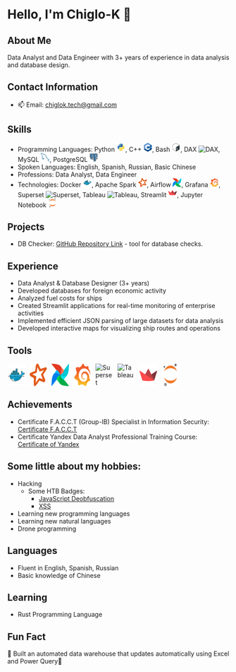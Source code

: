 # Hello, I'm Chiglo-K 👋

## About Me
Data Analyst and Data Engineer with 3+ years of experience in data analysis and database design.

## Contact Information
- 📫 Email: chiglok.tech@gmail.com

## Skills
- Programming Languages: Python <img src="https://raw.githubusercontent.com/devicons/devicon/master/icons/python/python-original.svg" alt="Python" width="20px">, C++ <img src="https://raw.githubusercontent.com/devicons/devicon/master/icons/cplusplus/cplusplus-original.svg" alt="C++" width="20px">, Bash <img src="https://raw.githubusercontent.com/devicons/devicon/master/icons/bash/bash-original.svg" alt="Bash" width="20px">, DAX <img src="https://logowik.com/content/uploads/images/dax7506.logowik.com.webp" alt="DAX" width="20px">, MySQL <img src="https://raw.githubusercontent.com/devicons/devicon/master/icons/mysql/mysql-original.svg" alt="MySQL" width="20px">, PostgreSQL <img src="https://raw.githubusercontent.com/devicons/devicon/master/icons/postgresql/postgresql-original.svg" alt="PostgreSQL" width="20px">
- Spoken Languages: English, Spanish, Russian, Basic Chinese
- Professions: Data Analyst, Data Engineer
- Technologies: Docker <img src="https://raw.githubusercontent.com/devicons/devicon/master/icons/docker/docker-original.svg" alt="Docker" width="20px">, Apache Spark <img src="https://raw.githubusercontent.com/devicons/devicon/master/icons/apachespark/apachespark-original.svg" alt="ApacheSpark" width="20px">, Airflow <img src="https://raw.githubusercontent.com/devicons/devicon/master/icons/apacheairflow/apacheairflow-original.svg" alt="Airflow" width="20px">, Grafana <img src="https://raw.githubusercontent.com/devicons/devicon/master/icons/grafana/grafana-original.svg" alt="Grafana" width="20px">, Superset <img src="https://encrypted-tbn0.gstatic.com/images?q=tbn:ANd9GcR3p-kGkr1Z77BI7eSTOMPwPA7WJuvxINEYUg&s" alt="Superset" width="20px">, Tableau <img src="https://encrypted-tbn0.gstatic.com/images?q=tbn:ANd9GcQr9CDjV9OYKhZgwM7vMHOWxilbZgaP_QAocw&s" alt="Tableau" width="20px">, Streamlit <img src="https://raw.githubusercontent.com/devicons/devicon/master/icons/streamlit/streamlit-original.svg" alt="Streamlit" width="20px">, Jupyter Notebook <img src="https://raw.githubusercontent.com/devicons/devicon/master/icons/jupyter/jupyter-original.svg" alt="Jupyter" width="20px">

## Projects
- DB Checker: [GitHub Repository Link](https://github.com/chiglo-k/DB_Checker) - tool for database checks.

## Experience
  - Data Analyst & Database Designer (3+ years)
  - Developed databases for foreign economic activity
  - Analyzed fuel costs for ships
  - Created Streamlit applications for real-time monitoring of enterprise activities
  - Implemented efficient JSON parsing of large datasets for data analysis
  - Developed interactive maps for visualizing ship routes and operations

## Tools
<div style="display: flex; flex-wrap: wrap; gap: 10px;">
  <img src="https://raw.githubusercontent.com/devicons/devicon/master/icons/docker/docker-original.svg" alt="Docker" width="40px">
  <img src="https://raw.githubusercontent.com/devicons/devicon/master/icons/apachespark/apachespark-original.svg" alt="ApacheSpark" width="40px">
  <img src="https://raw.githubusercontent.com/devicons/devicon/master/icons/apacheairflow/apacheairflow-original.svg" alt="Airflow" width="40px">
  <img src="https://raw.githubusercontent.com/devicons/devicon/master/icons/grafana/grafana-original.svg" alt="Grafana" width="40px">
  <img src="https://encrypted-tbn0.gstatic.com/images?q=tbn:ANd9GcR3p-kGkr1Z77BI7eSTOMPwPA7WJuvxINEYUg&s" alt="Superset" width="40px">
  <img src="https://encrypted-tbn0.gstatic.com/images?q=tbn:ANd9GcQr9CDjV9OYKhZgwM7vMHOWxilbZgaP_QAocw&s" alt="Tableau" width="40px">
  <img src="https://raw.githubusercontent.com/devicons/devicon/master/icons/streamlit/streamlit-original.svg" alt="Streamlit" width="40px">
  <img src="https://raw.githubusercontent.com/devicons/devicon/master/icons/jupyter/jupyter-original.svg" alt="Jupyter" width="40px">
</div>

## Achievements

- Certificate F.A.C.C.T (Group-IB) Specialist in Information Security: [Certificate F.A.C.C.T](https://drive.google.com/file/d/15EZCnlwkLAUlF_qKmlPuE84emaivkpvA/view?usp=sharing)
- Certificate Yandex Data Analyst Professional Training Course: [Certificate of Yandex](https://drive.google.com/file/d/1I6UAwpF_ZA3gSFuUnytxE4QNhvxnXQyM/view?usp=sharing)


## Some little about my hobbies:
- Hacking
  - Some HTB Badges:
    - [JavaScript Deobfuscation](https://academy.hackthebox.com/achievement/badge/76fdbaa0-277c-11ee-acfc-bea50ffe6cb4)
    - [XSS](https://academy.hackthebox.com/achievement/badge/2f64fd1e-60ef-11ee-aac4-bea50ffe6cb4)
- Learning new programming languages
- Learning new natural languages
- Drone programming

## Languages
- Fluent in English, Spanish, Russian
- Basic knowledge of Chinese

## Learning
- Rust Programming Language

## Fun Fact
🎉 Built an automated data warehouse that updates automatically using Excel and Power Query💪

